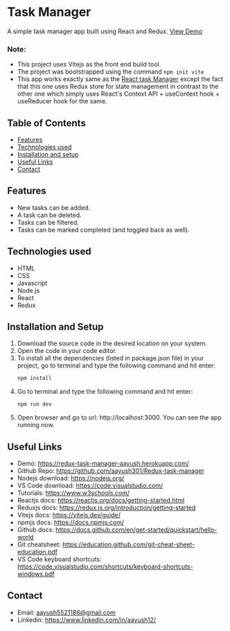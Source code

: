 # Task Manager
A simple task manager app built using React and Redux. 
[View Demo](https://redux-task-manager-aayush.herokuapp.com/)

### Note:
- This project uses Vitejs as the front end build tool.
- The project was bootstrapped using the command `npm init vite`
- This app works exactly same as the [React task Manager](https://github.com/aayush301/React-task-manager/) except the fact that this one uses Redux store for state management in contrast to the other one which simply uses React's Context API + useContext hook + useReducer hook for the same.

## Table of Contents
* [Features](#features)
* [Technologies used](#technologies-used)
* [Installation and setup](#installation-and-setup)
* [Useful Links](#useful-links)
* [Contact](#contact)


## Features
- New tasks can be added.
- A task can be deleted.
- Tasks can be filtered.
- Tasks can be marked completed (and toggled back as well).

## Technologies used
- HTML
- CSS
- Javascript
- Node.js
- React
- Redux

## Installation and Setup
1. Download the source code in the desired location on your system.
2. Open the code in your code editor.
3. To install all the dependencies (listed in package.json file) in your project, go to terminal and type the following command and hit enter:
	```sh
	npm install
	```
4. Go to terminal and type the following command and hit enter:
	```sh
	npm run dev
	```
5. Open browser and go to url: http://localhost:3000. You can see the app running now.

## Useful Links
- Demo: https://redux-task-manager-aayush.herokuapp.com/
- Github Repo: https://github.com/aayush301/Redux-task-manager
- Nodejs download: https://nodejs.org/
- VS Code download: https://code.visualstudio.com/
- Tutorials: https://www.w3schools.com/
- Reactjs docs: https://reactjs.org/docs/getting-started.html
- Reduxjs docs: https://redux.js.org/introduction/getting-started
- Vitejs docs: https://vitejs.dev/guide/
- npmjs docs: https://docs.npmjs.com/
- Github docs: https://docs.github.com/en/get-started/quickstart/hello-world
- Git cheatsheet: https://education.github.com/git-cheat-sheet-education.pdf
- VS Code keyboard shortcuts: https://code.visualstudio.com/shortcuts/keyboard-shortcuts-windows.pdf

## Contact
- Email: aayush5521186@gmail.com
- Linkedin: https://www.linkedin.com/in/aayush12/
